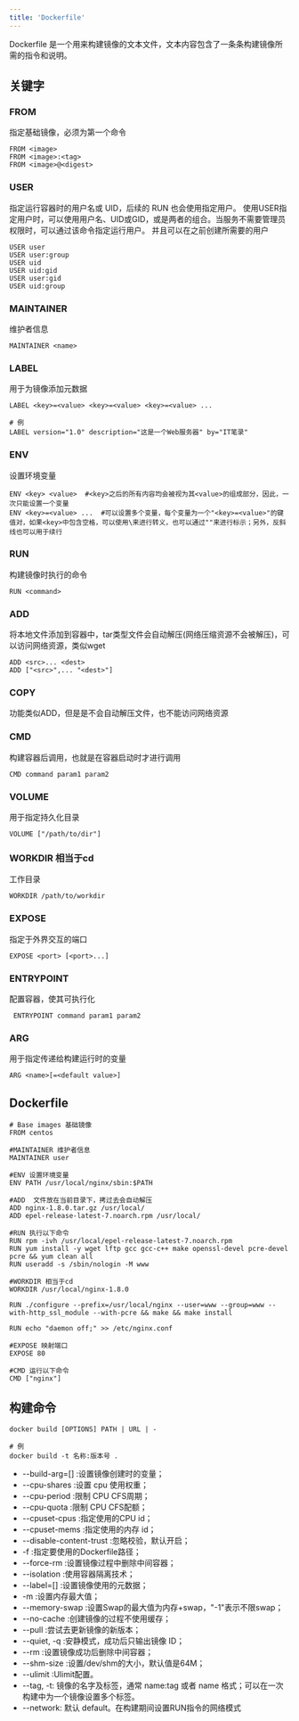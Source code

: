 ```yaml
---
title: 'Dockerfile'
---
```


Dockerfile 是一个用来构建镜像的文本文件，文本内容包含了一条条构建镜像所需的指令和说明。

## 关键字

### FROM 

指定基础镜像，必须为第一个命令

```shell
FROM <image>
FROM <image>:<tag>
FROM <image>@<digest>
```

### USER

指定运行容器时的用户名或 UID，后续的 RUN 也会使用指定用户。
使用USER指定用户时，可以使用用户名、UID或GID，或是两者的组合。当服务不需要管理员权限时，可以通过该命令指定运行用户。
并且可以在之前创建所需要的用户

```shell
USER user
USER user:group
USER uid
USER uid:gid
USER user:gid
USER uid:group
```

### MAINTAINER

维护者信息

```
MAINTAINER <name>
```

### LABEL

用于为镜像添加元数据

```shell
LABEL <key>=<value> <key>=<value> <key>=<value> ...

# 例
LABEL version="1.0" description="这是一个Web服务器" by="IT笔录"
```

### ENV

设置环境变量

```shell
ENV <key> <value>  #<key>之后的所有内容均会被视为其<value>的组成部分，因此，一次只能设置一个变量
ENV <key>=<value> ...  #可以设置多个变量，每个变量为一个"<key>=<value>"的键值对，如果<key>中包含空格，可以使用\来进行转义，也可以通过""来进行标示；另外，反斜线也可以用于续行
```

### RUN

构建镜像时执行的命令

```shell
RUN <command>
```

### ADD

将本地文件添加到容器中，tar类型文件会自动解压(网络压缩资源不会被解压)，可以访问网络资源，类似wget

```shell
ADD <src>... <dest>
ADD ["<src>",... "<dest>"]
```

### COPY

功能类似ADD，但是是不会自动解压文件，也不能访问网络资源

### CMD

构建容器后调用，也就是在容器启动时才进行调用

```shell
CMD command param1 param2
```

### VOLUME

用于指定持久化目录

```shell
VOLUME ["/path/to/dir"]
```

### WORKDIR 相当于cd

工作目录

```shell
WORKDIR /path/to/workdir
```

### EXPOSE

指定于外界交互的端口

```shell
EXPOSE <port> [<port>...]
```

### ENTRYPOINT

配置容器，使其可执行化

```shell
 ENTRYPOINT command param1 param2
```

### ARG

用于指定传递给构建运行时的变量

```shell
ARG <name>[=<default value>]
```

## Dockerfile

```shell
# Base images 基础镜像
FROM centos

#MAINTAINER 维护者信息
MAINTAINER user

#ENV 设置环境变量
ENV PATH /usr/local/nginx/sbin:$PATH

#ADD  文件放在当前目录下，拷过去会自动解压
ADD nginx-1.8.0.tar.gz /usr/local/  
ADD epel-release-latest-7.noarch.rpm /usr/local/  

#RUN 执行以下命令 
RUN rpm -ivh /usr/local/epel-release-latest-7.noarch.rpm
RUN yum install -y wget lftp gcc gcc-c++ make openssl-devel pcre-devel pcre && yum clean all
RUN useradd -s /sbin/nologin -M www

#WORKDIR 相当于cd
WORKDIR /usr/local/nginx-1.8.0 

RUN ./configure --prefix=/usr/local/nginx --user=www --group=www --with-http_ssl_module --with-pcre && make && make install

RUN echo "daemon off;" >> /etc/nginx.conf

#EXPOSE 映射端口
EXPOSE 80

#CMD 运行以下命令
CMD ["nginx"]
```

## 构建命令

```shell
docker build [OPTIONS] PATH | URL | -

# 例
docker build -t 名称:版本号 .
```

* --build-arg=[] :设置镜像创建时的变量；
* --cpu-shares :设置 cpu 使用权重；
* --cpu-period :限制 CPU CFS周期；
* --cpu-quota :限制 CPU CFS配额；
* --cpuset-cpus :指定使用的CPU id；
* --cpuset-mems :指定使用的内存 id；
* --disable-content-trust :忽略校验，默认开启；
* -f :指定要使用的Dockerfile路径；
* --force-rm :设置镜像过程中删除中间容器；
* --isolation :使用容器隔离技术；
* --label=[] :设置镜像使用的元数据；
* -m :设置内存最大值；
* --memory-swap :设置Swap的最大值为内存+swap，"-1"表示不限swap；
* --no-cache :创建镜像的过程不使用缓存；
* --pull :尝试去更新镜像的新版本；
* --quiet, -q :安静模式，成功后只输出镜像 ID；
* --rm :设置镜像成功后删除中间容器；
* --shm-size :设置/dev/shm的大小，默认值是64M；
* --ulimit :Ulimit配置。
* --tag, -t: 镜像的名字及标签，通常 name:tag 或者 name 格式；可以在一次构建中为一个镜像设置多个标签。
* --network: 默认 default。在构建期间设置RUN指令的网络模式